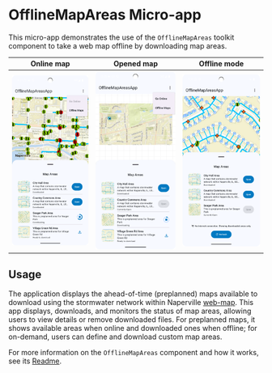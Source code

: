 # OfflineMapAreas Micro-app

This micro-app demonstrates the use of the `OfflineMapAreas` toolkit component to take a web map offline by downloading map areas.

| Online map 	| Opened map 	| Offline mode 	|
|:---:	|---	|:---:	|
| <img src="microapp_screenshot.png"> | <img src="open_map_screenshot.png"> | <img src="offline_map_screenshot.png"> |

## Usage

The application displays the ahead-of-time (preplanned) maps available to download using the stormwater network within Naperville [web-map](https://arcgisruntime.maps.arcgis.com/home/item.html?id=acc027394bc84c2fb04d1ed317aac674). This app displays, downloads, and monitors the status of map areas, allowing users to view details or remove downloaded files. For preplanned maps, it shows available areas when online and downloaded ones when offline; for on-demand, users can define and download custom map areas.

For more information on the `OfflineMapAreas` component and how it works, see its [Readme](../../toolkit/offline).
